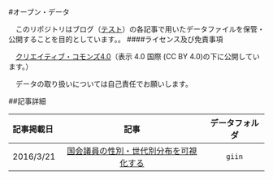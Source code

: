 #オープン・データ

　このリポジトリはブログ（[テスト]()）の各記事で用いたデータファイルを保管・公開することを目的としています。。
####ライセンス及び免責事項

　[クリエイティブ・コモンズ4.0](http://creativecommons.org/licenses/by/4.0/deed.ja)（表示 4.0 国際 (CC BY 4.0)の下に公開しています。）

　データの取り扱いについては自己責任でお願いします。

##記事詳細

|   記事掲載日      |   記事         | データフォルダ         |
| :---------------- |:--------------:| :---------------:|
| 2016/3/21         | [国会議員の性別・世代別分布を可視化する](http://balian.sakura.ne.jp/wp/)      |   `giin` |
